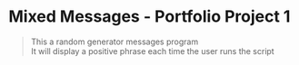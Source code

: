 # Mixed Messages - Portfolio Project 1

> This a random generator messages program <br>
> It will display a positive phrase each time the user runs the script

